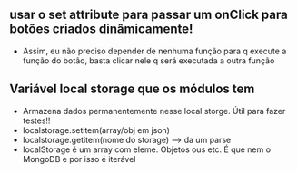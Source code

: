 ## usar o set attribute para passar um onClick para botões criados dinâmicamente!

- Assim, eu não preciso depender de nenhuma função para q execute a função do botão, basta clicar nele q será executada a outra função

## Variável local storage que os módulos tem

- Armazena dados permanentemente nesse local storge. Útil para fazer testes!!
- localstorage.setitem(array/obj em json)
- localstorage.getitem(nome do storage) --> da um parse 
- localStorage é um array com eleme. Objetos ous etc. É que nem o MongoDB e por isso é iterável